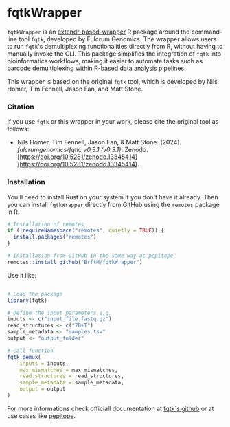 
# fqtkWrapper

`fqtkWrapper` is an [extendr-based-wrapper](https://extendr.github.io/) R package around the command-line tool `fqtk`, developed by Fulcrum Genomics. The wrapper allows users to run `fqtk`'s demultiplexing functionalities directly from R, without having to manually invoke the CLI. This package simplifies the integration of `fqtk` into bioinformatics workflows, making it easier to automate tasks such as barcode demultiplexing within R-based data analysis pipelines.

This wrapper is based on the original `fqtk` tool, which is developed by Nils Homer, Tim Fennell, Jason Fan, and Matt Stone.

### Citation

If you use `fqtk` or this wrapper in your work, please cite the original tool as follows:

- Nils Homer, Tim Fennell, Jason Fan, & Matt Stone. (2024). *fulcrumgenomics/fqtk: v0.3.1 (v0.3.1)*. Zenodo. [https://doi.org/10.5281/zenodo.13345414](https://doi.org/10.5281/zenodo.13345414).

### Installation

You'll need to install Rust on your system if you don't have it already. Then you can install `fqtkWrapper` directly from GitHub using the `remotes` package in R.

```r
# Installation of remotes
if (!requireNamespace("remotes", quietly = TRUE)) {
  install.packages("remotes")
}

# Installation from GitHub in the same way as pepitope
remotes::install_github("BrftM/fqtkWrapper")
````

Use it like:
```r

# Load the package
library(fqtk)

# Define the input parameters e.g.
inputs <- c("input_file.fastq.gz")
read_structures <- c("7B+T")
sample_metadata <- "samples.tsv"
output <- "output_folder"

# Call function
fqtk_demux(
    inputs = inputs,
    max_mismatches = max_mismatches,
    read_structures = read_structures,
    sample_metadata = sample_metadata,
    output = output
)
```

For more informations check officiall documentation at [fqtk´s github](https://github.com/fulcrumgenomics/fqtk) or at use cases like [pepitope](https://mschubert.github.io/pepitope/).